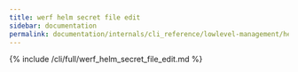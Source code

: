 ```yaml
---
title: werf helm secret file edit
sidebar: documentation
permalink: documentation/internals/cli_reference/lowlevel-management/helm/secret/file/edit.html
---
```


{% include /cli/full/werf_helm_secret_file_edit.md %}
